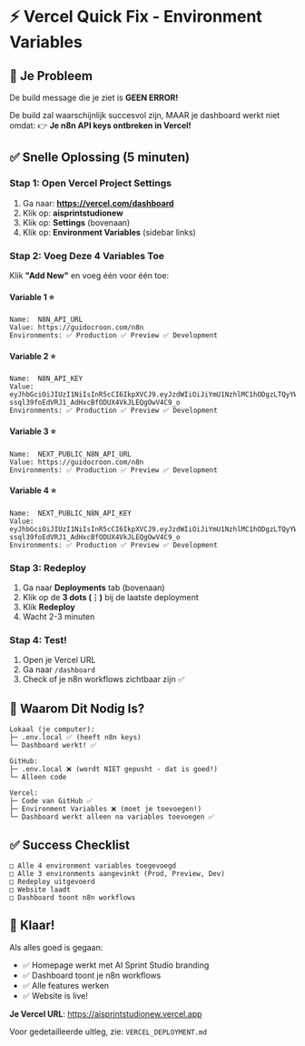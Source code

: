 # ⚡ Vercel Quick Fix - Environment Variables

## 🎯 Je Probleem

De build message die je ziet is **GEEN ERROR!**

De build zal waarschijnlijk succesvol zijn, MAAR je dashboard werkt niet omdat:
👉 **Je n8n API keys ontbreken in Vercel!**

## ✅ Snelle Oplossing (5 minuten)

### Stap 1: Open Vercel Project Settings

1. Ga naar: **https://vercel.com/dashboard**
2. Klik op: **aisprintstudionew**
3. Klik op: **Settings** (bovenaan)
4. Klik op: **Environment Variables** (sidebar links)

### Stap 2: Voeg Deze 4 Variables Toe

Klik **"Add New"** en voeg één voor één toe:

#### Variable 1 ⭐
```
Name:  N8N_API_URL
Value: https://guidocroon.com/n8n
Environments: ✅ Production ✅ Preview ✅ Development
```

#### Variable 2 ⭐
```
Name:  N8N_API_KEY
Value: eyJhbGciOiJIUzI1NiIsInR5cCI6IkpXVCJ9.eyJzdWIiOiJiYmU1NzhlMC1hODgzLTQyYWMtYmM1NC0yNWQ2Y2E0NzY0MjMiLCJpc3MiOiJuOG4iLCJhdWQiOiJwdWJsaWMtYXBpIiwiaWF0IjoxNzUyMTMyMDc3LCJleHAiOjE3NTk4OTYwMDB9.-ssql39foEdVRJ1_AdHxcBfODUX4VkJLEQgOwV4C9_o
Environments: ✅ Production ✅ Preview ✅ Development
```

#### Variable 3 ⭐
```
Name:  NEXT_PUBLIC_N8N_API_URL
Value: https://guidocroon.com/n8n
Environments: ✅ Production ✅ Preview ✅ Development
```

#### Variable 4 ⭐
```
Name:  NEXT_PUBLIC_N8N_API_KEY
Value: eyJhbGciOiJIUzI1NiIsInR5cCI6IkpXVCJ9.eyJzdWIiOiJiYmU1NzhlMC1hODgzLTQyYWMtYmM1NC0yNWQ2Y2E0NzY0MjMiLCJpc3MiOiJuOG4iLCJhdWQiOiJwdWJsaWMtYXBpIiwiaWF0IjoxNzUyMTMyMDc3LCJleHAiOjE3NTk4OTYwMDB9.-ssql39foEdVRJ1_AdHxcBfODUX4VkJLEQgOwV4C9_o
Environments: ✅ Production ✅ Preview ✅ Development
```

### Stap 3: Redeploy

1. Ga naar **Deployments** tab (bovenaan)
2. Klik op de **3 dots (⋮)** bij de laatste deployment
3. Klik **Redeploy**
4. Wacht 2-3 minuten

### Stap 4: Test!

1. Open je Vercel URL
2. Ga naar `/dashboard`
3. Check of je n8n workflows zichtbaar zijn ✅

## 🎯 Waarom Dit Nodig Is?

```
Lokaal (je computer):
├─ .env.local ✅ (heeft n8n keys)
└─ Dashboard werkt! ✅

GitHub:
├─ .env.local ❌ (wordt NIET gepusht - dat is goed!)
└─ Alleen code

Vercel:
├─ Code van GitHub ✅
├─ Environment Variables ❌ (moet je toevoegen!)
└─ Dashboard werkt alleen na variables toevoegen ✅
```

## ✅ Success Checklist

```
□ Alle 4 environment variables toegevoegd
□ Alle 3 environments aangevinkt (Prod, Preview, Dev)
□ Redeploy uitgevoerd
□ Website laadt
□ Dashboard toont n8n workflows
```

## 🎉 Klaar!

Als alles goed is gegaan:
- ✅ Homepage werkt met AI Sprint Studio branding
- ✅ Dashboard toont je n8n workflows
- ✅ Alle features werken
- ✅ Website is live!

**Je Vercel URL**: https://aisprintstudionew.vercel.app

Voor gedetailleerde uitleg, zie: `VERCEL_DEPLOYMENT.md`

